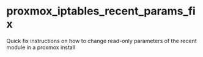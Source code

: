 # proxmox_iptables_recent_params_fix
Quick fix instructions on how to change read-only parameters of the recent module in a proxmox install
